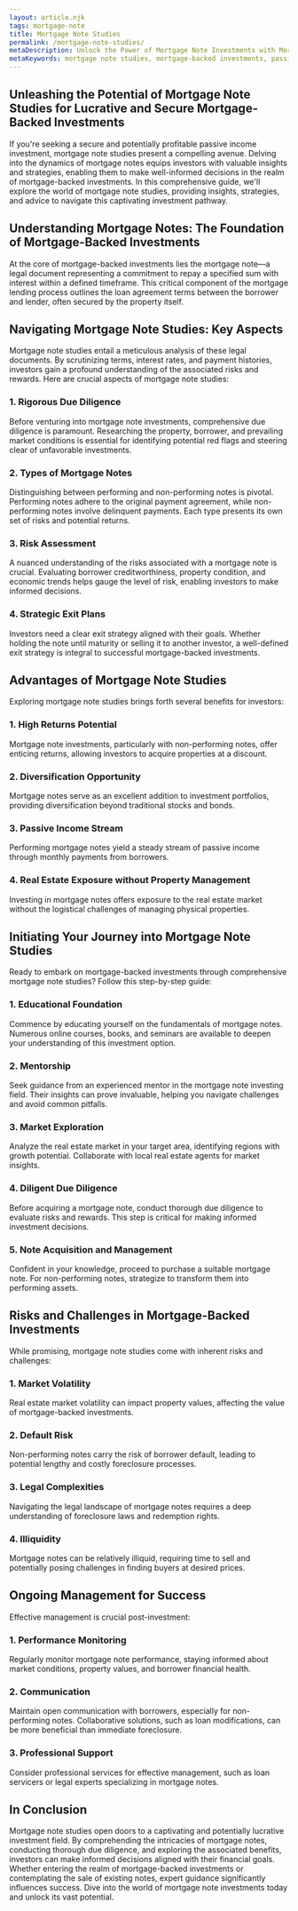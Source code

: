 ```yaml
---
layout: article.njk
tags: mortgage-note
title: Mortgage Note Studies
permalink: /mortgage-note-studies/
metaDescription: Unlock the Power of Mortgage Note Investments with Mortgage Note Studies!
metaKeywords: mortgage note studies, mortgage-backed investments, passive income investment
---
```


## Unleashing the Potential of Mortgage Note Studies for Lucrative and Secure Mortgage-Backed Investments

If you're seeking a secure and potentially profitable passive income investment, mortgage note studies present a compelling avenue. Delving into the dynamics of mortgage notes equips investors with valuable insights and strategies, enabling them to make well-informed decisions in the realm of mortgage-backed investments. In this comprehensive guide, we'll explore the world of mortgage note studies, providing insights, strategies, and advice to navigate this captivating investment pathway.

## Understanding Mortgage Notes: The Foundation of Mortgage-Backed Investments

At the core of mortgage-backed investments lies the mortgage note—a legal document representing a commitment to repay a specified sum with interest within a defined timeframe. This critical component of the mortgage lending process outlines the loan agreement terms between the borrower and lender, often secured by the property itself.

## Navigating Mortgage Note Studies: Key Aspects

Mortgage note studies entail a meticulous analysis of these legal documents. By scrutinizing terms, interest rates, and payment histories, investors gain a profound understanding of the associated risks and rewards. Here are crucial aspects of mortgage note studies:

### 1. Rigorous Due Diligence

Before venturing into mortgage note investments, comprehensive due diligence is paramount. Researching the property, borrower, and prevailing market conditions is essential for identifying potential red flags and steering clear of unfavorable investments.

### 2. Types of Mortgage Notes

Distinguishing between performing and non-performing notes is pivotal. Performing notes adhere to the original payment agreement, while non-performing notes involve delinquent payments. Each type presents its own set of risks and potential returns.

### 3. Risk Assessment

A nuanced understanding of the risks associated with a mortgage note is crucial. Evaluating borrower creditworthiness, property condition, and economic trends helps gauge the level of risk, enabling investors to make informed decisions.

### 4. Strategic Exit Plans

Investors need a clear exit strategy aligned with their goals. Whether holding the note until maturity or selling it to another investor, a well-defined exit strategy is integral to successful mortgage-backed investments.

## Advantages of Mortgage Note Studies

Exploring mortgage note studies brings forth several benefits for investors:

### 1. High Returns Potential

Mortgage note investments, particularly with non-performing notes, offer enticing returns, allowing investors to acquire properties at a discount.

### 2. Diversification Opportunity

Mortgage notes serve as an excellent addition to investment portfolios, providing diversification beyond traditional stocks and bonds.

### 3. Passive Income Stream

Performing mortgage notes yield a steady stream of passive income through monthly payments from borrowers.

### 4. Real Estate Exposure without Property Management

Investing in mortgage notes offers exposure to the real estate market without the logistical challenges of managing physical properties.

## Initiating Your Journey into Mortgage Note Studies

Ready to embark on mortgage-backed investments through comprehensive mortgage note studies? Follow this step-by-step guide:

### 1. Educational Foundation

Commence by educating yourself on the fundamentals of mortgage notes. Numerous online courses, books, and seminars are available to deepen your understanding of this investment option.

### 2. Mentorship

Seek guidance from an experienced mentor in the mortgage note investing field. Their insights can prove invaluable, helping you navigate challenges and avoid common pitfalls.

### 3. Market Exploration

Analyze the real estate market in your target area, identifying regions with growth potential. Collaborate with local real estate agents for market insights.

### 4. Diligent Due Diligence

Before acquiring a mortgage note, conduct thorough due diligence to evaluate risks and rewards. This step is critical for making informed investment decisions.

### 5. Note Acquisition and Management

Confident in your knowledge, proceed to purchase a suitable mortgage note. For non-performing notes, strategize to transform them into performing assets.

## Risks and Challenges in Mortgage-Backed Investments

While promising, mortgage note studies come with inherent risks and challenges:

### 1. Market Volatility

Real estate market volatility can impact property values, affecting the value of mortgage-backed investments.

### 2. Default Risk

Non-performing notes carry the risk of borrower default, leading to potential lengthy and costly foreclosure processes.

### 3. Legal Complexities

Navigating the legal landscape of mortgage notes requires a deep understanding of foreclosure laws and redemption rights.

### 4. Illiquidity

Mortgage notes can be relatively illiquid, requiring time to sell and potentially posing challenges in finding buyers at desired prices.

## Ongoing Management for Success

Effective management is crucial post-investment:

### 1. Performance Monitoring

Regularly monitor mortgage note performance, staying informed about market conditions, property values, and borrower financial health.

### 2. Communication

Maintain open communication with borrowers, especially for non-performing notes. Collaborative solutions, such as loan modifications, can be more beneficial than immediate foreclosure.

### 3. Professional Support

Consider professional services for effective management, such as loan servicers or legal experts specializing in mortgage notes.

## In Conclusion

Mortgage note studies open doors to a captivating and potentially lucrative investment field. By comprehending the intricacies of mortgage notes, conducting thorough due diligence, and exploring the associated benefits, investors can make informed decisions aligned with their financial goals. Whether entering the realm of mortgage-backed investments or contemplating the sale of existing notes, expert guidance significantly influences success. Dive into the world of mortgage note investments today and unlock its vast potential.